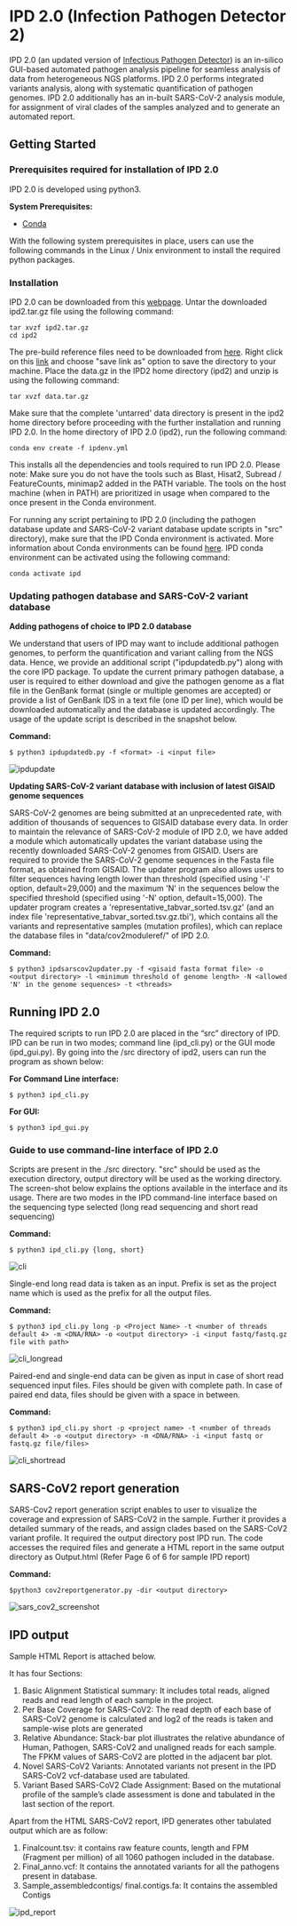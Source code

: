 # IPD 2.0 (Infection Pathogen Detector 2)



IPD 2.0 (an updated version of [Infectious Pathogen Detector](https://github.com/sanket-desai/InfectiousPathogenDetector)) is an in-silico GUI-based automated pathogen analysis pipeline for seamless analysis of data from heterogeneous NGS platforms. IPD 2.0 performs integrated variants analysis, along with systematic quantification of pathogen genomes. IPD 2.0 additionally has an in-built SARS-CoV-2 analysis module, for assignment of viral clades of the samples analyzed and to generate an automated report.



## Getting Started

### Prerequisites required for installation of IPD 2.0

IPD 2.0 is developed using python3.

**System Prerequisites:**

  - [Conda](https://docs.conda.io/projects/conda/en/latest/user-guide/install/)

With the following system prerequisites in place, users can use the following commands in the Linux / Unix environment to install the required python packages.


### Installation

IPD 2.0 can be downloaded from this [webpage](http://www.actrec.gov.in/pi-webpages/AmitDutt/IPD/IPD.html). Untar the downloaded ipd2.tar.gz file using the following command:
```
tar xvzf ipd2.tar.gz
cd ipd2
```
The pre-build reference files need to be downloaded from [here](http://ipd.actrec.gov.in/referencedatabase/data.tar.gz). Right click on this [link](http://ipd.actrec.gov.in/referencedatabase/data.tar.gz) and choose "save link as" option to save the directory to your machine. Place the data.gz in the IPD2 home directory (ipd2) and unzip is using the following command:
```
tar xvzf data.tar.gz
```
Make sure that the complete 'untarred' data directory is present in the ipd2 home directory before proceeding with the further installation and running IPD 2.0.
In the home directory of IPD 2.0 (ipd2), run the following command:

```
conda env create -f ipdenv.yml
```
This installs all the dependencies and tools required to run IPD 2.0.
Please note: Make sure you do not have the tools such as Blast, Hisat2, Subread / FeatureCounts, minimap2 added in the PATH variable. The tools on the host machine (when in PATH) are prioritized in usage when compared to the once present in the Conda environment.

For running any script pertaining to IPD 2.0 (including the pathogen database update and SARS-CoV-2 variant database update scripts in "src" directory), make sure that the IPD Conda environment is activated. More information about Conda environments can be found [here](https://docs.conda.io/projects/conda/en/latest/user-guide/tasks/manage-environments.html). IPD conda environment can be activated using the following command:

```
conda activate ipd
```



### Updating pathogen database and SARS-CoV-2 variant database

**Adding pathogens of choice to IPD 2.0 database**

We understand that users of IPD may want to include additional pathogen genomes, to perform the quantification and variant calling from the NGS data. Hence, we provide an additional script ("ipdupdatedb.py") along with the core IPD package. To update the current primary pathogen database, a user is required to either download and give the pathogen genome as a flat file in the GenBank format (single or multiple genomes are accepted) or provide a list of GenBank IDS in a text file (one ID per line), which would be downloaded automatically and the database is updated accordingly. The usage of the update script is described in the snapshot below.

**Command:**

```
$ python3 ipdupdatedb.py -f <format> -i <input file>
```

![ipdupdate](ipdupdate_screenshot.png)



**Updating SARS-CoV-2 variant database with inclusion of latest GISAID genome sequences**

SARS-CoV-2 genomes are being submitted at an unprecedented rate, with addition of thousands of sequences to GISAID database every data. In order to maintain the relevance of SARS-CoV-2 module of IPD 2.0, we have added a module which automatically updates the variant database using the recently downloaded SARS-CoV-2 genomes from GISAID. Users are required to provide the SARS-CoV-2 genome sequences in the Fasta file format, as obtained from GISAID. The updater program also allows users to filter sequences having length lower than threshold (specified using '-l' option, default=29,000) and the maximum 'N' in the sequences below the specified threshold (specified using '-N' option, default=15,000). The updater program creates a 'representative_tabvar_sorted.tsv.gz' (and an index file 'representative_tabvar_sorted.tsv.gz.tbi'), which contains all the variants and representative samples (mutation profiles), which can replace the database files in "data/cov2moduleref/" of IPD 2.0.  

**Command:**

```
$ python3 ipdsarscov2updater.py -f <gisaid fasta format file> -o <output directory> -l <minimum threshold of genome length> -N <allowed 'N' in the genome sequences> -t <threads>
```



## Running IPD 2.0

The required scripts to run IPD 2.0 are placed in the “src” directory of IPD. IPD can be run in two modes; command line (ipd_cli.py) or the GUI mode (ipd_gui.py). By going into the /src directory of ipd2, users can run the program as shown below:

**For Command Line interface:**

```
$ python3 ipd_cli.py
```

**For GUI:**

```
$ python3 ipd_gui.py
```



### Guide to use command-line interface of IPD 2.0

Scripts are present in the ./src directory. "src" should be used as the execution directory, output directory will be used as the working directory. The screen-shot below explains the options available in the interface and its usage. There are two modes in the IPD command-line interface based on the sequencing type selected (long read sequencing and short read sequencing)

**Command:**

```
$ python3 ipd_cli.py {long, short}
```

![cli](cli_screenshot.png)

Single-end long read data is taken as an input. Prefix is set as the project name which is used as the prefix for all the output files.

**Command:**

```
$ python3 ipd_cli.py long -p <Project Name> -t <number of threads default 4> -m <DNA/RNA> -o <output directory> -i <input fastq/fastq.gz file with path>
```

![cli_longread](cli_longread.png)

Paired-end and single-end data can be given as input in case of short read sequenced input files. Files should be given with complete path. In case of paired end data, files should be given with a space in between.

**Command:**

```
$ python3 ipd_cli.py short -p <project name> -t <number of threads default 4> -o <output directory> -m <DNA/RNA> -i <input fastq or fastq.gz file/files>
```

![cli_shortread](cli_shortread.png)



## SARS-CoV2 report generation

SARS-Cov2 report generation script enables to user to visualize the coverage and expression of SARS-CoV2 in the sample. Further it provides a detailed summary of the reads, and assign clades based on the SARS-CoV2 variant profile. It required the output directory post IPD run. The code accesses the required files and generate a HTML report in the same output directory as Output.html (Refer Page 6 of 6 for sample IPD report)

**Command:**

```
$python3 cov2reportgenerator.py -dir <output directory>
```

![sars_cov2_screenshot](sars_cov2.png)



## IPD output

Sample HTML Report is attached below.

It has four Sections:

1.	Basic Alignment Statistical summary: It includes total reads, aligned reads and read length of each sample in the project.
2.	Per Base Coverage for SARS-CoV2: The read depth of each base of SARS-CoV2 genome is calculated and log2 of the reads is taken and sample-wise plots are generated
3.	Relative Abundance: Stack-bar plot illustrates the relative abundance of Human, Pathogen, SARS-CoV2 and unaligned reads for each sample. The FPKM values of SARS-CoV2 are plotted in the adjacent bar plot.
4.	Novel SARS-CoV2 Variants: Annotated variants not present in the IPD SARS-CoV2 vcf-database used are tabulated.
5.	Variant Based SARS-CoV2 Clade Assignment: Based on the mutational profile of the sample’s clade assessment is done and tabulated in the last section of the report.

Apart from the HTML SARS-CoV2 report, IPD generates other tabulated output which are as follow:

1.	Finalcount.tsv: it contains raw feature counts, length and FPM (Fragment per million) of all 1060 pathogen included in the database.
2.	Final_anno.vcf: It contains the annotated variants for all the pathogens present in database.
3.	Sample_assembledcontigs/ final.contigs.fa: It contains the assembled Contigs

![ipd_report](ipd_report.png)
